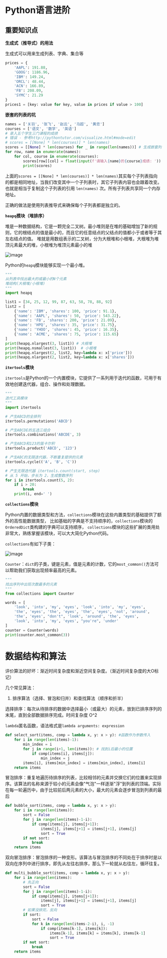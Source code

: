 # Python语言进阶

## 重要知识点

**生成式（推导式）的用法**

生成式可以用来生成列表、字典、集合等
```python
prices = {
    'AAPL': 191.88,
    'GOOG': 1186.96,
    'IBM': 149.24,
    'ORCL': 48.44,
    'ACN': 166.89,
    'FB': 208.09,
    'SYMC': 21.29
}
prices1 = [key: value for key, value in prices if value > 100]
```

**嵌套的列表的坑**

```python
names = ['关羽', '张飞', '赵云', '马超', '黄忠']
courses = ['语文', '数学', '英语']
# 录入五个学生三门课程的成绩
# 错误 - 参考http://pythontutor.com/visualize.html#mode=edit
# scores = [[None] * len(courses)] * len(names)
scores = [[None] * len(courses) for _ in range(len(names))] # 生成嵌套列表，其中[None] * len(courses)是对[None]列表内容重复k次
for row, name in enumerate(names):
    for col, course in enumerate(courses):
        scores[row][col] = float(input(f'请输入{name}的{course}成绩: '))
        print(scores)
```
上面的`scores = [[None] * len(courses)] * len(names)`其实每个子列表指向的都是相同地址，当我们改变其中一个子列表时，其它子列表内容也会跟着改变。
也就是相当于复制这个子列表的引用 `len(names)` 次。所有子列表共享同一个内存地址。

正确的做法是使用列表推导式来确保每个子列表都是独立的。

**`heapq`模块（堆排序）** 

堆是一种数据结构，它是一颗完全二叉树。最小堆则是在堆的基础增加了新的规则，它的根结点的值是最小的，而且它的任意结点的父结点的值都小于或者等于其左右结点的值。
堆就是用数组表示的二叉树，分为大根堆和小根堆，大根堆为堆顶元素最大的堆，小根堆为堆顶元素最小的堆


![image](https://github.com/user-attachments/assets/4810f7ea-d96a-440e-b439-62eeda5a0030)

Python的`heapq`模块能够实现一个最小堆。

```python
"""
从列表中找出最大的或最小的N个元素
堆结构(大根堆/小根堆)
"""
import heapq

list1 = [34, 25, 12, 99, 87, 63, 58, 78, 88, 92]
list2 = [
    {'name': 'IBM', 'shares': 100, 'price': 91.1},
    {'name': 'AAPL', 'shares': 50, 'price': 543.22},
    {'name': 'FB', 'shares': 200, 'price': 21.09},
    {'name': 'HPQ', 'shares': 35, 'price': 31.75},
    {'name': 'YHOO', 'shares': 45, 'price': 16.35},
    {'name': 'ACME', 'shares': 75, 'price': 115.65}
]
print(heapq.nlargest(3, list1)) # 大根堆
print(heapq.nsmallest(3, list1))  # 小根堆
print(heapq.nlargest(2, list2, key=lambda x: x['price']))
print(heapq.nlargest(2, list2, key=lambda x: x['shares']))
```

**`itertools`模块**

`itertools`是Python的一个内置模块，它提供了一系列用于迭代的函数，可用于有效地创建迭代器，组合、操作和处理数据。

```python
"""
迭代工具模块
"""
import itertools

# 产生ABCD的全排列
itertools.permutations('ABCD')

# 产生ABCDE的五选三组合
itertools.combinations('ABCDE', 3)

# 产生ABCD和123的笛卡尔积
itertools.product('ABCD', '123')

# 产生ABC的无限迭代器，不断重复提供的元素
itertools.cycle(('A', 'B', 'C'))

# 产生无限迭代器 itertools.count(start, step)
# 从 5 开始，步长为 2，生成整数序列
for i in itertools.count(5, 2):
    if i > 20:
        break
    print(i, end=' ')
```

**`collections`模块**

Python内置的数据类型和方法，`collections`模块在这些内置类型的基础提供了额外的高性能数据类型，
比如基础的字典是不支持顺序的，`collections`模块的`OrderedDict`类构建的字典可以支持顺序，
`collections`模块的这些扩展的类用处非常大，熟练掌握该模块，可以大大简化Python代码。

`collections`有如下子类：

![image](https://github.com/user-attachments/assets/22fb5081-d0d5-41fe-819f-f72abaf5ae78)

`Counter`：`dict`的子类，键是元素，值是元素的计数，它的`most_common()`方法可以帮助我们获取出现频率最高的元素。

```python
"""
找出序列中出现次数最多的元素
"""
from collections import Counter

words = [
    'look', 'into', 'my', 'eyes', 'look', 'into', 'my', 'eyes',
    'the', 'eyes', 'the', 'eyes', 'the', 'eyes', 'not', 'around',
    'the', 'eyes', "don't", 'look', 'around', 'the', 'eyes',
    'look', 'into', 'my', 'eyes', "you're", 'under'
]
counter = Counter(words)
print(counter.most_common(3))
```

# 数据结构和算法

评价算法的好坏：渐近时间复杂度和渐近空间复杂度。（渐近时间复杂度的大O标记）

几个常见算法：

1. 排序算法（选择、冒泡和归并）和查找算法（顺序和折半）

选择排序：每次从待排序的数据中选择最小（或最大）的元素，放到已排序序列的末尾，直到全部数据排序完成。时间复杂度 O^2

`lambda`匿名函数，语法格式是`lambda arguments: expression`

```python
def select_sort(items, comp = lambda x, y: x > y): #函数作为参数传入
    for i in range(len(items)-1):
        min_index = i
        for j in range(i+1, len(items)): # 找到i后最小的位置
            if comp(items[i], items[j]):
                min_index = j
        items[i], items[min_index] = items[min_index], items[i]
    return items
```

冒泡排序：重复地遍历待排序的列表，比较相邻的元素并交换它们的位置来实现排序。该算法的名称来源于较小的元素会像"气泡"一样逐渐"浮"到列表的顶端。实际在每一轮遍历中，由于比较前后两元素的大小，最大的元素会逐步冒泡到列表的最后

```python
def bubble_sort(items, comp = lambda x, y: x > y):
    for i in range(len(items)):
        sort = False
        for j in range(len(items)-1-i):
            if comp(items[j], items[j+1]):
                items[j], items[j+1] = items[j+1], items[j]
                sort = True
        if not sort:
            break
    return items
```

双向冒泡排序：冒泡排序的一种变形。该算法与冒泡排序的不同处在于排序时是以双向在序列中进行排序，即先从左往右排序，那么下一轮就从右往左，循环往复。

```python
def multi_bubble_sort(items, comp = lambda x, y: x > y):
    for i in range(len(items):
        # 先正向
        sort = False
        for j in range(len(items)-1-i):
            if comp(items[j], items[j+1]):
                items[j], items[j+1] = items[j+1], items[j]
                sort = True
        # 如果没排完，反向
        if sort:
            sort = False
            for k in range(len(items-2-i), i, -1)
                if comp(items[k-1], items[k]):
                    items[k-1], items[k] = items[k], items[k-1]
                    sort = True
        if not sort:
            break
    return items

```


        
                












